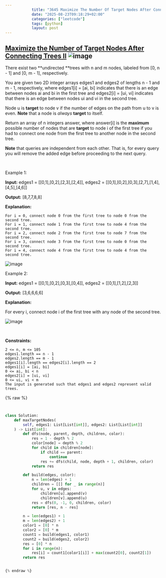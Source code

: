 ```yaml
---
            title: "3645 Maximize The Number Of Target Nodes After Connecting Trees Ii"
            date: "2025-08-23T09:18:29+02:00"
            categories: ["leetcode"]
            tags: [python]
            layout: post
---
```

            
## [Maximize the Number of Target Nodes After Connecting Trees II](https://leetcode.com/problems/maximize-the-number-of-target-nodes-after-connecting-trees-ii) ![image](https://img.shields.io/badge/Difficulty-Hard-red)

There exist two **undirected **trees with n and m nodes, labeled from [0, n - 1] and [0, m - 1], respectively.

You are given two 2D integer arrays edges1 and edges2 of lengths n - 1 and m - 1, respectively, where edges1[i] = [ai, bi] indicates that there is an edge between nodes ai and bi in the first tree and edges2[i] = [ui, vi] indicates that there is an edge between nodes ui and vi in the second tree.

Node u is **target** to node v if the number of edges on the path from u to v is even. **Note** that a node is *always* **target** to itself.

Return an array of n integers answer, where answer[i] is the **maximum** possible number of nodes that are **target** to node i of the first tree if you had to connect one node from the first tree to another node in the second tree.

**Note** that queries are independent from each other. That is, for every query you will remove the added edge before proceeding to the next query.

 

Example 1:

**Input:** edges1 = [[0,1],[0,2],[2,3],[2,4]], edges2 = [[0,1],[0,2],[0,3],[2,7],[1,4],[4,5],[4,6]]

**Output:** [8,7,7,8,8]

**Explanation:**

	For i = 0, connect node 0 from the first tree to node 0 from the second tree.
	For i = 1, connect node 1 from the first tree to node 4 from the second tree.
	For i = 2, connect node 2 from the first tree to node 7 from the second tree.
	For i = 3, connect node 3 from the first tree to node 0 from the second tree.
	For i = 4, connect node 4 from the first tree to node 4 from the second tree.

![image](https://assets.leetcode.com/uploads/2024/09/24/3982-1.png)

Example 2:

**Input:** edges1 = [[0,1],[0,2],[0,3],[0,4]], edges2 = [[0,1],[1,2],[2,3]]

**Output:** [3,6,6,6,6]

**Explanation:**

For every i, connect node i of the first tree with any node of the second tree.

![image](https://assets.leetcode.com/uploads/2024/09/24/3928-2.png)

 

**Constraints:**

	2 <= n, m <= 105
	edges1.length == n - 1
	edges2.length == m - 1
	edges1[i].length == edges2[i].length == 2
	edges1[i] = [ai, bi]
	0 <= ai, bi < n
	edges2[i] = [ui, vi]
	0 <= ui, vi < m
	The input is generated such that edges1 and edges2 represent valid trees.

{% raw %}


```python


class Solution:
    def maxTargetNodes(
        self, edges1: List[List[int]], edges2: List[List[int]]
    ) -> List[int]:
        def dfs(node, parent, depth, children, color):
            res = 1 - depth % 2
            color[node] = depth % 2
            for child in children[node]:
                if child == parent:
                    continue
                res += dfs(child, node, depth + 1, children, color)
            return res

        def build(edges, color):
            n = len(edges) + 1
            children = [[] for _ in range(n)]
            for u, v in edges:
                children[u].append(v)
                children[v].append(u)
            res = dfs(0, -1, 0, children, color)
            return [res, n - res]

        n = len(edges1) + 1
        m = len(edges2) + 1
        color1 = [0] * n
        color2 = [0] * m
        count1 = build(edges1, color1)
        count2 = build(edges2, color2)
        res = [0] * n
        for i in range(n):
            res[i] = count1[color1[i]] + max(count2[0], count2[1])
        return res


{% endraw %}
```
